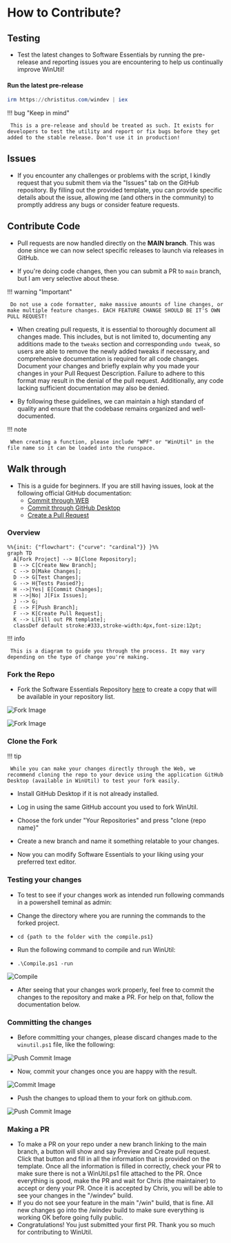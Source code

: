 # How to Contribute?

## Testing

* Test the latest changes to Software Essentials by running the pre-release and reporting issues you are encountering to help us continually improve WinUtil!

#### **Run the latest pre-release**
   ```ps1
   irm https://christitus.com/windev | iex
   ```

!!! bug "Keep in mind"

     This is a pre-release and should be treated as such. It exists for developers to test the utility and report or fix bugs before they get added to the stable release. Don't use it in production!

## Issues

* If you encounter any challenges or problems with the script, I kindly request that you submit them via the "Issues" tab on the GitHub repository. By filling out the provided template, you can provide specific details about the issue, allowing me (and others in the community) to promptly address any bugs or consider feature requests.

## Contribute Code

* Pull requests are now handled directly on the **MAIN branch**. This was done since we can now select specific releases to launch via releases in GitHub.

* If you're doing code changes, then you can submit a PR to `main` branch, but I am very selective about these.

!!! warning "Important"

     Do not use a code formatter, make massive amounts of line changes, or make multiple feature changes. EACH FEATURE CHANGE SHOULD BE IT'S OWN PULL REQUEST!

* When creating pull requests, it is essential to thoroughly document all changes made. This includes, but is not limited to, documenting any additions made to the `tweaks` section and corresponding `undo tweak`, so users are able to remove the newly added tweaks if necessary, and comprehensive documentation is required for all code changes. Document your changes and briefly explain why you made your changes in your Pull Request Description. Failure to adhere to this format may result in the denial of the pull request. Additionally, any code lacking sufficient documentation may also be denied.

* By following these guidelines, we can maintain a high standard of quality and ensure that the codebase remains organized and well-documented.

!!! note

     When creating a function, please include "WPF" or "WinUtil" in the file name so it can be loaded into the runspace.

## Walk through

* This is a guide for beginners. If you are still having issues, look at the following official GitHub documentation:
    * [Commit through WEB](https://docs.github.com/en/pull-requests/committing-changes-to-your-project/creating-and-editing-commits/about-commits)
    * [Commit through GitHub Desktop](https://docs.github.com/en/desktop/making-changes-in-a-branch/committing-and-reviewing-changes-to-your-project-in-github-desktop#about-commits)
    * [Create a Pull Request](https://docs.github.com/en/pull-requests/collaborating-with-pull-requests/proposing-changes-to-your-work-with-pull-requests/creating-a-pull-request)


### Overview

``` mermaid
%%{init: {"flowchart": {"curve": "cardinal"}} }%%
graph TD
  A[Fork Project] --> B[Clone Repository];
  B --> C[Create New Branch];
  C --> D[Make Changes];
  D --> G[Test Changes];
  G --> H{Tests Passed?};
  H -->|Yes| E[Commit Changes];
  H -->|No| J[Fix Issues];
  J --> G;
  E --> F[Push Branch];
  F --> K[Create Pull Request];
  K --> L[Fill out PR template];
  classDef default stroke:#333,stroke-width:4px,font-size:12pt;
```
!!! info

     This is a diagram to guide you through the process. It may vary depending on the type of change you're making.

### Fork the Repo
* Fork the Software Essentials Repository [here](https://github.com/ChrisTitusTech/winutil) to create a copy that will be available in your repository list.

![Fork Image](assets/Fork-Button-Dark.png#only-dark#gh-dark-mode-only)

![Fork Image](assets/Fork-Button-Light.png#only-light#gh-light-mode-only)

### Clone the Fork
!!! tip

     While you can make your changes directly through the Web, we recommend cloning the repo to your device using the application GitHub Desktop (available in WinUtil) to test your fork easily.

* Install GitHub Desktop if it is not already installed.
* Log in using the same GitHub account you used to fork WinUtil.
* Choose the fork under "Your Repositories" and press "clone {repo name}"
* Create a new branch and name it something relatable to your changes.

* Now you can modify Software Essentials to your liking using your preferred text editor.


### Testing your changes

* To test to see if your changes work as intended run following commands in a powershell teminal as admin:

* Change the directory where you are running the commands to the forked project.
* `cd {path to the folder with the compile.ps1}`
* Run the following command to compile and run WinUtil:
* `.\Compile.ps1 -run`

![Compile](assets/Compile.png)

* After seeing that your changes work properly, feel free to commit the changes to the repository and make a PR. For help on that, follow the documentation below.

### Committing the changes
* Before committing your changes, please discard changes made to the `winutil.ps1` file, like the following:

![Push Commit Image](assets/Discard-GHD.png)

* Now, commit your changes once you are happy with the result.

![Commit Image](assets/Commit-GHD.png)

* Push the changes to upload them to your fork on github.com.

![Push Commit Image](assets/Push-Commit.png)

### Making a PR
* To make a PR on your repo under a new branch linking to the main branch, a button will show and say Preview and Create pull request. Click that button and fill in all the information that is provided on the template. Once all the information is filled in correctly, check your PR to make sure there is not a WinUtil.ps1 file attached to the PR. Once everything is good, make the PR and wait for Chris (the maintainer) to accept or deny your PR. Once it is accepted by Chris, you will be able to see your changes in the "/windev" build.
* If you do not see your feature in the main "/win" build, that is fine. All new changes go into the /windev build to make sure everything is working OK before going fully public.
* Congratulations! You just submitted your first PR. Thank you so much for contributing to WinUtil.
